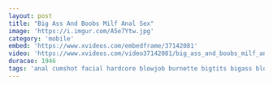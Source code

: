 ```yaml
---
layout: post
title: "Big Ass And Boobs Milf Anal Sex"
image: 'https://i.imgur.com/A5e7Ytw.jpg'
category: 'mobile'
embed: 'https://www.xvideos.com/embedframe/37142081'
video: 'https://www.xvideos.com/video37142081/big_ass_and_boobs_milf_anal_sex_sexygirlsoncameras.com'
duracao: 1946
tags: 'anal cumshot facial hardcore blowjob burnette bigtits bigass blowjobs ass-fucking big-ass hardsex big-tits natural-boobs big-boobs anal-sex'
---
```

